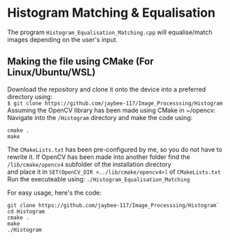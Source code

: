 # Histogram Matching & Equalisation
The program `Histogram_Equalisation_Matching.cpp` will equalise/match images depending on the user's input.

## Making the file using CMake (For Linux/Ubuntu/WSL)
Download the repository and clone it onto the device into a preferred directory using: <br>
`$ git clone https://github.com/jaybee-117/Image_Processsing/Histogram`<br>
Assuming the OpenCV library has been made using CMake in ~/opencv:
Navigate into the `/Histogram` directory and make the code using: <br>
```
cmake .
make
```
The `CMakeLists.txt` has been pre-configured by me, so you do not have to rewrite it.
If OpenCV has been made into another folder find the `/lib/cmake/opencv4` subfolder of the installation directory <br>and place it in `SET(OpenCV_DIR <../lib/cmake/opencv4>)` of `CMakeLists.txt`<br>
Run the executeable using:
`./Histogram_Equalisation_Matching`

For easy usage, here's the code:
```
git clone https://github.com/jaybee-117/Image_Processsing/Histogram`
cd Histogram
cmake .
make
./Histogram
```